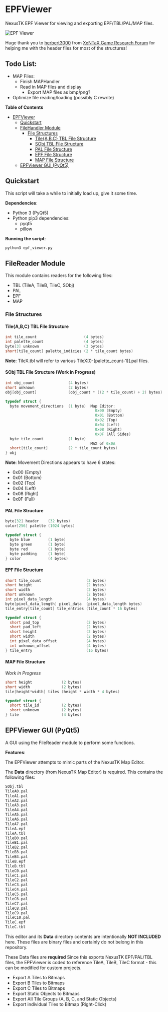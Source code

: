 # EPFViewer

NexusTK EPF Viewer for viewing and exporting EPF/TBL/PAL/MAP files.

![EPF Viewer](https://i.imgur.com/0T0q1Rn.png)

Huge thank you to [herbert3000](http://forum.xentax.com/memberlist.php?mode=viewprofile&u=27966)
from [XeNTaX Game Research Forum](http://forum.xentax.com/) for helping me with
the header files for most of the structures!

## Todo List:
* MAP Files:
  * Finish MAPHandler
  * Read in MAP files and display
    * Export MAP files as bmp/png?
* Optimize file reading/loading (possibly C rewrite)

**Table of Contents**

- [EPFViewer](#)
	- [Quickstart](#)
	- [FileHandler Module](#)
		- [File Structures](#)
			- [Tile{A,B,C} TBL File Structure](#)
			- [SObj TBL File Structure](#)
			- [PAL File Structure](#)
			- [EPF File Structure](#)
			- [MAP File Structure](#)
	- [EPFViewer GUI (PyQt5)](#)

## Quickstart

This script will take a while to initially load up, give it some time.

**Dependencies**:
* Python 3 (PyQt5)
* Python pip3 dependencies:
  * pyqt5
  * pillow

**Running the script**:

```bash
python3 epf_viewer.py
```

## FileReader Module

This module contains readers for the following files:
* TBL (TileA, TileB, TileC, SObj)
* PAL
* EPF
* MAP

### File Structures

#### Tile{A,B,C} TBL File Structure

```cpp
int tile_count                     (4 bytes)
int palette_count                  (4 bytes)
byte[3] unknown                    (3 bytes)
short[tile_count] palette_indicies (2 * tile_count bytes)
```

**Note**: TileX.tbl will refer to various TileX[0-(palette_count-1)].pal files.

#### SObj TBL File Structure (Work in Progress)

```cpp
int obj_count               (4 bytes)
short unknown               (2 bytes)
obj[obj_count]              (obj_count * ((2 * tile_count) + 2) bytes)

typedef struct {
  byte movement_directions  (1 byte)  Map Editor:
                                        0x00 (Empty)
                                        0x01 (Bottom)
                                        0x02 (Top)
                                        0x04 (Left)
                                        0x08 (Right)
                                        0x0F (All Sides)
  byte tile_count           (1 byte)
                                      MAX of 0x0A
  short[tile_count]         (2 * tile_count bytes)
} obj
```

**Note**: Movement Directions appears to have 6 states:
* 0x00 (Empty)
* 0x01 (Bottom)
* 0x02 (Top)
* 0x04 (Left)
* 0x08 (Right)
* 0x0F (Full)

#### PAL File Structure

```cpp
byte[32] header    (32 bytes)
color[256] palette (1024 bytes)

typedef struct {
  byte blue        (1 byte)
  byte green       (1 byte)
  byte red         (1 byte)
  byte padding     (1 byte)
} color            (4 bytes)
```

#### EPF File Structure

```cpp
short tile_count                    (2 bytes)
short height                        (2 bytes)
short width                         (2 bytes)
short unknown                       (2 bytes)
int pixel_data_length               (4 bytes)
byte[pixel_data_length] pixel_data  (pixel_data_length bytes)
tile_entry[tile_count] tile_entries (tile_count * 16 bytes)

typedef struct {
  short pad_top                     (2 bytes)
  short pad_left                    (2 bytes)
  short height                      (2 bytes)
  short width                       (2 bytes)
  int pixel_data_offset             (4 bytes)
  int unknown_offset                (4 bytes)
} tile_entry                        (16 bytes)
```

#### MAP File Structure

*Work in Progress*

```cpp
short height             (2 bytes)
short width              (2 bytes)
tile[height*width] tiles (height * width * 4 bytes)

typedef struct {
  short tile_id          (2 bytes)
  short unknown          (2 bytes)
} tile                   (4 bytes)
```

## EPFViewer GUI (PyQt5)

A GUI using the FileReader module to perform some functions.

**Features**:

The EPFViewer attempts to mimic parts of the NexusTK Map Editor.

The **Data** directory (from NexusTK Map Editor) is required. This contains the
following files:
```cpp
SObj.tbl
TileA0.pal
TileA1.pal
TileA2.pal
TileA3.pal
TileA4.pal
TileA5.pal
TileA6.pal
TileA7.pal
TileA.epf
TileA.tbl
TileB0.pal
TileB1.pal
TileB2.pal
TileB3.pal
TileB4.pal
TileB.epf
TileB.tbl
TileC0.pal
TileC1.pal
TileC2.pal
TileC3.pal
TileC4.pal
TileC5.pal
TileC6.pal
TileC7.pal
TileC8.pal
TileC9.pal
TileC10.pal
TileC.epf
TileC.tbl
```

This editor and its **Data** directory contents are intentionally
**NOT INCLUDED** here. These files are binary files and certainly do not belong
in this repository.

These Data files are **required**
Since this exports NexusTK EPF/PAL/TBL files, the EPFViewer is coded to
reference TileA, TileB, TileC format - this can be modified for custom projects.

* Export A Tiles to Bitmaps
* Export B Tiles to Bitmaps
* Export C Tiles to Bitmaps
* Export Static Objects to Bitmaps
* Export All Tile Groups (A, B, C, and Static Objects)
* Export individual Tiles to Bitmap (Right-Click)
